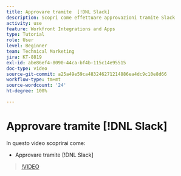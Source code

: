 ```yaml
---
title: Approvare tramite  [!DNL Slack]
description: Scopri come effettuare approvazioni tramite Slack
activity: use
feature: Workfront Integrations and Apps
type: Tutorial
role: User
level: Beginner
team: Technical Marketing
jira: KT-8819
exl-id: abe86ef4-8090-44ca-bf4b-115c14e95515
doc-type: video
source-git-commit: a25a49e59ca483246271214886ea4dc9c10e8d66
workflow-type: tm+mt
source-wordcount: '24'
ht-degree: 100%

---
```


# Approvare tramite [!DNL Slack]

In questo video scoprirai come:

* Approvare tramite [!DNL Slack]

>[!VIDEO](https://video.tv.adobe.com/v/335119/?quality=12&learn=on)
